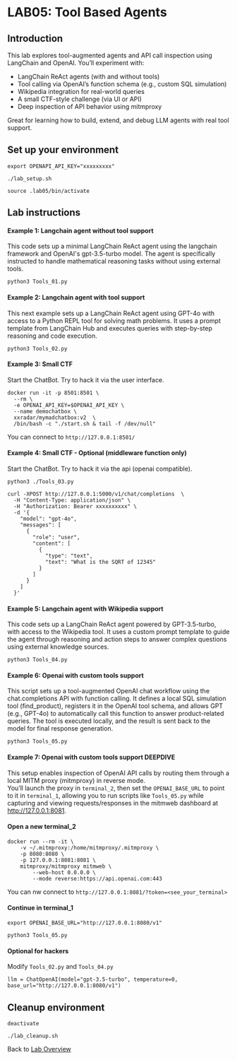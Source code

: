 # LAB05: Tool Based Agents
## Introduction
This lab explores tool-augmented agents and API call inspection using LangChain and OpenAI. You’ll experiment with:
- LangChain ReAct agents (with and without tools)
- Tool calling via OpenAI’s function schema (e.g., custom SQL simulation)
- Wikipedia integration for real-world queries
- A small CTF-style challenge (via UI or API)
- Deep inspection of API behavior using mitmproxy

Great for learning how to build, extend, and debug LLM agents with real tool support.
## Set up your environment
```
export OPENAPI_API_KEY="xxxxxxxxx"
```
```
./lab_setup.sh
```
```
source .lab05/bin/activate
```
## Lab instructions
#### Example 1: Langchain agent without tool support
This code sets up a minimal LangChain ReAct agent using the langchain framework and OpenAI's gpt-3.5-turbo model. The agent is specifically instructed to handle mathematical reasoning tasks without using external tools.
```
python3 Tools_01.py
```
#### Example 2: Langchain agent with tool support
This next example sets up a LangChain ReAct agent using GPT-4o with access to a Python REPL tool for solving math problems. It uses a prompt template from LangChain Hub and executes queries with step-by-step reasoning and code execution.
```
python3 Tools_02.py
```
#### Example 3: Small CTF
Start the ChatBot. Try to hack it via the user interface.
```
docker run -it -p 8501:8501 \
  --rm \
  -e OPENAI_API_KEY=$OPENAI_API_KEY \
  --name demochatbox \
  xxradar/mymadchatbox:v2  \
  /bin/bash -c "./start.sh & tail -f /dev/null"
```
You can connect to `http://127.0.0.1:8501/`<br>
#### Example 4: Small CTF - Optional (middleware function only)
Start the ChatBot. Try to hack it via the api (openai compatible).
```
python3 ./Tools_03.py
```
```
curl -XPOST http://127.0.0.1:5000/v1/chat/completions  \
  -H "Content-Type: application/json" \
  -H "Authorization: Bearer xxxxxxxxxx" \
  -d '{
    "model": "gpt-4o",
    "messages": [
      {
        "role": "user",
        "content": [
          {
            "type": "text",
            "text": "What is the SQRT of 12345"
          }
        ]
      }
    ]
  }'
```
#### Example 5: Langchain agent with Wikipedia support
This code sets up a LangChain ReAct agent powered by GPT-3.5-turbo, with access to the Wikipedia tool. It uses a custom prompt template to guide the agent through reasoning and action steps to answer complex questions using external knowledge sources.
```
python3 Tools_04.py
```
#### Example 6: Openai with custom tools support
This script sets up a tool-augmented OpenAI chat workflow using the chat.completions API with function calling. It defines a local SQL simulation tool (find_product), registers it in the OpenAI tool schema, and allows GPT (e.g., GPT-4o) to automatically call this function to answer product-related queries. The tool is executed locally, and the result is sent back to the model for final response generation.
```
python3 Tools_05.py
```
#### Example 7: Openai with custom tools support DEEPDIVE
This setup enables inspection of OpenAI API calls by routing them through a local MITM proxy (mitmproxy) in reverse mode. <br>
You’ll launch the proxy in `terminal_2`, then set the `OPENAI_BASE_URL` to point to it in `terminal_1`, allowing you to run scripts like `Tools_05.py` while capturing and viewing requests/responses in the mitmweb dashboard at http://127.0.0.1:8081.
#### Open a new terminal_2
```
docker run --rm -it \
    -v ~/.mitmproxy:/home/mitmproxy/.mitmproxy \
    -p 8080:8080 \
    -p 127.0.0.1:8081:8081 \
    mitmproxy/mitmproxy mitmweb \
        --web-host 0.0.0.0 \
        --mode reverse:https://api.openai.com:443
```
You can nw connect to `http://127.0.0.1:8081/?token=<see_your_terminal>`
#### Continue in terminal_1
```
export OPENAI_BASE_URL="http://127.0.0.1:8080/v1"
```
```
python3 Tools_05.py
```
#### Optional for hackers
Modify `Tools_02.py` and `Tools_04.py`
```
llm = ChatOpenAI(model="gpt-3.5-turbo", temperature=0, base_url="http://127.0.0.1:8080/v1")
```

## Cleanup environment
```
deactivate
```
```
./lab_cleanup.sh
```
Back to [Lab Overview](https://github.com/kubiosec-agentic/agentic-labs/blob/master/README.md#-lab-overview)
